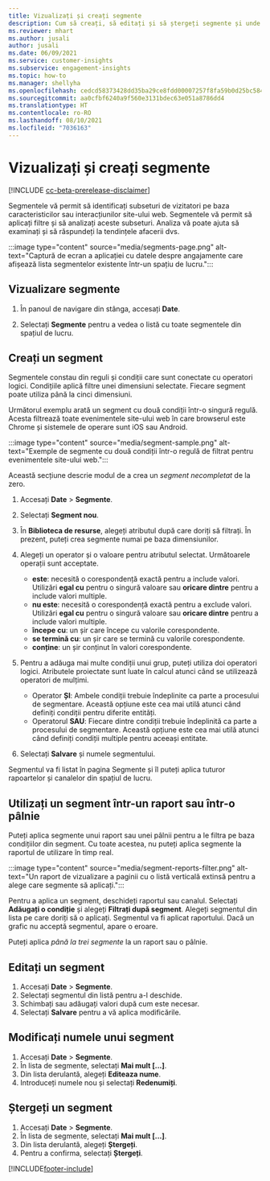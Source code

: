 ```yaml
---
title: Vizualizați și creați segmente
description: Cum să creați, să editați și să ștergeți segmente și unde să le utilizați.
ms.reviewer: mhart
ms.author: jusali
author: jusali
ms.date: 06/09/2021
ms.service: customer-insights
ms.subservice: engagement-insights
ms.topic: how-to
ms.manager: shellyha
ms.openlocfilehash: cedcd58373428dd35ba29ce8fdd00007257f8fa59b0d25bc584b4e832df13604
ms.sourcegitcommit: aa0cfbf6240a9f560e3131bdec63e051a8786dd4
ms.translationtype: HT
ms.contentlocale: ro-RO
ms.lasthandoff: 08/10/2021
ms.locfileid: "7036163"
---
```

# <a name="view-and-create-segments"></a>Vizualizați și creați segmente

[!INCLUDE [cc-beta-prerelease-disclaimer](includes/cc-beta-prerelease-disclaimer.md)]

Segmentele vă permit să identificați subseturi de vizitatori pe baza caracteristicilor sau interacțiunilor site-ului web. Segmentele vă permit să aplicați filtre și să analizați aceste subseturi. Analiza vă poate ajuta să examinați și să răspundeți la tendințele afacerii dvs. 

:::image type="content" source="media/segments-page.png" alt-text="Captură de ecran a aplicației cu datele despre angajamente care afișează lista segmentelor existente într-un spațiu de lucru.":::

## <a name="view-segments"></a>Vizualizare segmente

1. În panoul de navigare din stânga, accesați **Date**. 

1. Selectați **Segmente** pentru a vedea o listă cu toate segmentele din spațiul de lucru. 

## <a name="create-a-segment"></a>Creați un segment

Segmentele constau din reguli și condiții care sunt conectate cu operatori logici. Condițiile aplică filtre unei dimensiuni selectate. Fiecare segment poate utiliza până la cinci dimensiuni.

Următorul exemplu arată un segment cu două condiții într-o singură regulă. Acesta filtrează toate evenimentele site-ului web în care browserul este Chrome și sistemele de operare sunt iOS sau Android.

:::image type="content" source="media/segment-sample.png" alt-text="Exemple de segmente cu două condiții într-o regulă de filtrat pentru evenimentele site-ului web.":::

Această secțiune descrie modul de a crea un *segment necompletat* de la zero.

1. Accesați **Date** > **Segmente**.

1. Selectați **Segment nou**.

1. În **Biblioteca de resurse**, alegeți atributul după care doriți să filtrați. În prezent, puteți crea segmente numai pe baza dimensiunilor.

1. Alegeți un operator și o valoare pentru atributul selectat. Următoarele operații sunt acceptate.
   - **este**: necesită o corespondență exactă pentru a include valori. Utilizări **egal cu** pentru o singură valoare sau **oricare dintre** pentru a include valori multiple.
   - **nu este**: necesită o corespondență exactă pentru a exclude valori. Utilizări **egal cu** pentru o singură valoare sau **oricare dintre** pentru a include valori multiple.
   - **începe cu**: un șir care începe cu valorile corespondente.
   - **se termină cu**: un șir care se termină cu valorile corespondente.
   - **conține**: un șir conținut în valori corespondente.

1. Pentru a adăuga mai multe condiții unui grup, puteți utiliza doi operatori logici. Atributele proiectate sunt luate în calcul atunci când se utilizează operatori de mulțimi.
   - Operator **ȘI**: Ambele condiții trebuie îndeplinite ca parte a procesului de segmentare. Această opțiune este cea mai utilă atunci când definiți condiții pentru diferite entități.
   - Operatorul **SAU**: Fiecare dintre condiții trebuie îndeplinită ca parte a procesului de segmentare. Această opțiune este cea mai utilă atunci când definiți condiții multiple pentru aceeași entitate.

1. Selectați **Salvare** și numele segmentului. 

Segmentul va fi listat în pagina Segmente și îl puteți aplica tuturor rapoartelor și canalelor din spațiul de lucru.

## <a name="use-a-segment-in-a-report-or-funnel"></a>Utilizați un segment într-un raport sau într-o pâlnie

Puteți aplica segmente unui raport sau unei pâlnii pentru a le filtra pe baza condițiilor din segment. Cu toate acestea, nu puteți aplica segmente la raportul de utilizare în timp real.

:::image type="content" source="media/segment-reports-filter.png" alt-text="Un raport de vizualizare a paginii cu o listă verticală extinsă pentru a alege care segmente să aplicați.":::

Pentru a aplica un segment, deschideți raportul sau canalul. Selectați **Adăugați o condiție** și alegeți **Filtrați după segment**. Alegeți segmentul din lista pe care doriți să o aplicați. Segmentul va fi aplicat raportului. Dacă un grafic nu acceptă segmentul, apare o eroare.
 
Puteți aplica *până la trei segmente* la un raport sau o pâlnie.

## <a name="edit-a-segment"></a>Editați un segment

1. Accesați **Date** > **Segmente**.
1. Selectați segmentul din listă pentru a-l deschide. 
1. Schimbați sau adăugați valori după cum este necesar.
1. Selectați **Salvare** pentru a vă aplica modificările.

## <a name="change-the-name-of-a-segment"></a>Modificați numele unui segment

1. Accesați **Date** > **Segmente**.
1. În lista de segmente, selectați **Mai mult [...]**. 
1. Din lista derulantă, alegeți **Editeaza nume**.
1. Introduceți numele nou și selectați **Redenumiți**.

## <a name="delete-a-segment"></a>Ștergeți un segment

1. Accesați **Date** > **Segmente**.
1. În lista de segmente, selectați **Mai mult [...]**. 
1. Din lista derulantă, alegeți **Ștergeți**.
1. Pentru a confirma, selectați **Ștergeți**.

[!INCLUDE[footer-include](../includes/footer-banner.md)]

